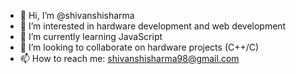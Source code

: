 - 👋 Hi, I’m @shivanshisharma
- 👀 I’m interested in hardware development and web development
- 🌱 I’m currently learning JavaScript
- 💞️ I’m looking to collaborate on hardware projects (C++/C)
- 📫 How to reach me: shivanshisharma98@gmail.com

<!---
shivanshisharma/shivanshisharma is a ✨ special ✨ repository because its `README.md` (this file) appears on your GitHub profile.
You can click the Preview link to take a look at your changes.
--->
